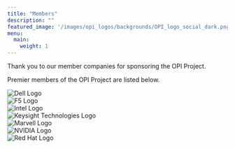 ```yaml
---
title: "Members"
description: ""
featured_image: '/images/opi_logos/backgrounds/OPI_logo_social_dark.png'
menu:
  main:
    weight: 1
---
```


Thank you to our member companies for sponsoring the OPI Project.

Premier members of the OPI Project are listed below.

![Dell Logo](/images/logos/dell-inc.svg)   
![F5 Logo](/images/logos/f5-networks-inc.svg)   
![Intel Logo](/images/logos/intel-corporation.svg)   
![Keysight Technologies Logo](/images/logos/keysight-technologies-inc.svg)   
![Marvell Logo](/images/logos/marvell-asia-pte-ltd.svg)   
![NVIDIA Logo](/images/logos/nvidia-inc.svg)   
![Red Hat Logo](/images/logos/red-hat-inc.svg)   
